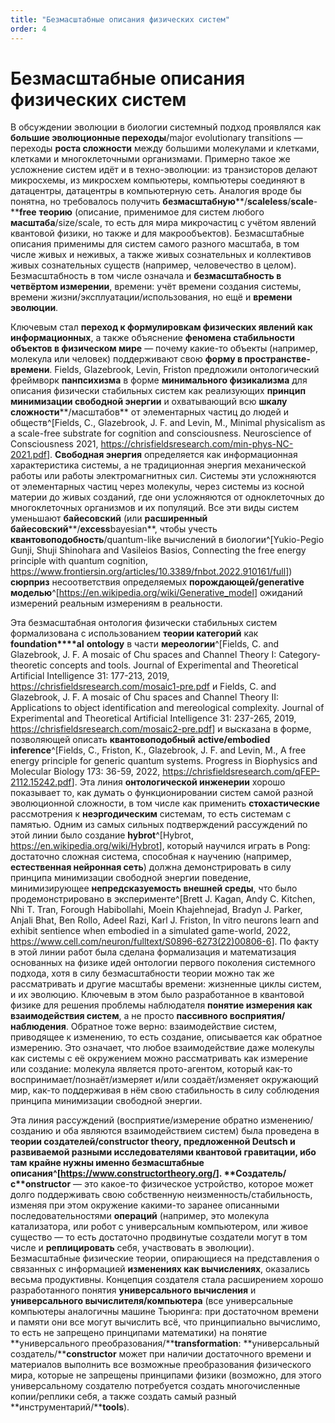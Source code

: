 ```yaml
---
title: "Безмасштабные описания физических систем"
order: 4
---
```


# Безмасштабные описания физических систем

В обсуждении эволюции в биологии системный подход проявлялся как **большие эволюционные переходы**/major evolutionary transitions — переходы **роста сложности** между большими молекулами и клетками, клетками и многоклеточными организмами. Примерно такое же усложнение систем идёт и в техно-эволюции: из транзисторов делают микросхемы, из микросхем компьютеры, компьютеры соединяют в датацентры, датацентры в компьютерную сеть. Аналогия вроде бы понятна, но требовалось получить **безмасштабную****/****scaleless****/****scale****-****free** **теорию** (описание, применимое для систем любого **масштаба**/size/scale, то есть для мира микрочастиц с учётом явлений квантовой физики, но также и для макрообъектов). Безмасштабные описания применимы для систем самого разного масштаба, в том числе живых и неживых, а также живых сознательных и коллективов живых сознательных существ (например, человечество в целом). Безмасштабность в том числе означала и **безмасштабность в четвёртом измерении**, времени: учёт времени создания системы, времени жизни/эксплуатации/использования, но ещё и **времени эволюции**.

Ключевым стал **переход к формулировкам физических явлений как информационных**, а также объяснение **феномена стабильности объектов в физическом мире** — почему какие-то объекты (например, молекула или человек) поддерживают свою **форму в пространстве-времени**. Fields, Glazebrook, Levin, Friston предложили онтологический фреймворк **панпсихизма** в форме **минимального физикализма** для описания физически стабильных систем как реализующих **принцип минимизации свободной энергии** и охватывающий всю **шкалу** **сложности****/масштабов** от элементарных частиц до людей и обществ^[Fields, C., Glazebrook, J. F. and Levin, M., Minimal physicalism as a scale-free substrate for cognition and consciousness. Neuroscience of Consciousness 2021, <https://chrisfieldsresearch.com/min-phys-NC-2021.pdf>]. **Свободная энергия** определяется как информационная характеристика системы, а не традиционная энергия механической работы или работы электромагнитных сил. Системы эти усложняются от элементарных частиц через молекулы, через системы из косной материи до живых созданий, где они усложняются от одноклеточных до многоклеточных организмов и их популяций. Все эти виды систем уменьшают **байесовский** (или **расширенный байесовский****/****excess****bayesian**, чтобы учесть **квантовоподобность**/quantum-like вычислений в биологии^[Yukio-Pegio Gunji, Shuji Shinohara and Vasileios Basios, Connecting the free energy principle with quantum cognition, <https://www.frontiersin.org/articles/10.3389/fnbot.2022.910161/full>]) **сюрприз** несоответствия определяемых **порождающей/generative моделью**^[<https://en.wikipedia.org/wiki/Generative_model>] ожиданий измерений реальным измерениям в реальности.

Эта безмасштабная онтология физически стабильных систем формализована с использованием **теории категорий** как **foundation****al** **ontology** в части **мереологии**^[Fields, C. and Glazebrook, J. F. A mosaic of Chu spaces and Channel Theory I: Category-theoretic concepts and tools. Journal of Experimental and Theoretical Artificial Intelligence 31: 177-213, 2019, <https://chrisfieldsresearch.com/mosaic1-pre.pdf> и Fields, C. and Glazebrook, J. F. A mosaic of Chu spaces and Channel Theory II: Applications to object identification and mereological complexity. Journal of Experimental and Theoretical Artificial Intelligence 31: 237-265, 2019, <https://chrisfieldsresearch.com/mosaic2-pre.pdf>] и высказана в форме, позволяющей описать **квантовоподобный** **active/embodied inference**^[Fields, C., Friston, K., Glazebrook, J. F. and Levin, M., A free energy principle for generic quantum systems. Progress in Biophysics and Molecular Biology 173: 36-59, 2022, <https://chrisfieldsresearch.com/qFEP-2112.15242.pdf>]. Эта линия **онтологической инженерии** хорошо показывает то, как думать о функционировании систем самой разной эволюционной сложности, в том числе как применить **стохастические** рассмотрения к **неэргодическим** системам, то есть системам с памятью. Одним из самых сильных подтверждений рассуждений по этой линии было создание **hybrot**^[Hybrot, <https://en.wikipedia.org/wiki/Hybrot>], который научился играть в Pong: достаточно сложная система, способная к научению (например, **естественная нейронная сеть**) должна демонстрировать в силу принципа минимизации свободной энергии поведение, минимизирующее **непредсказуемость внешней среды**, что было продемонстрировано в эксперименте^[Brett J. Kagan, Andy C. Kitchen, Nhi T. Tran, Forough Habibollahi, Moein Khajehnejad, Bradyn J. Parker, Anjali Bhat, Ben Rollo, Adeel Razi, Karl J. Friston, In vitro neurons learn and exhibit sentience when embodied in a simulated game-world, 2022, <https://www.cell.com/neuron/fulltext/S0896-6273(22)00806-6>]. По факту в этой линии работ была сделана формализация и математизация основанных на физике идей онтологии первого поколения системного подхода, хотя в силу безмасштабности теории можно так же рассматривать и другие масштабы времени: жизненные циклы систем, и их эволюцию. Ключевым в этом было разработанное в квантовой физике для решения проблемы наблюдателя **понятие измерения как взаимодействия систем**, а не просто **пассивного восприятия/наблюдения**. Обратное тоже верно: взаимодействие систем, приводящее к изменению, то есть создание, описывается как обратное измерению. Это означает, что любое взаимодействие даже молекулы как системы с её окружением можно рассматривать как измерение или создание: молекула является прото-агентом, который как-то воспринимает/познаёт/измеряет и/или создаёт/изменяет окружающий мир, как-то поддерживая в нём свою стабильность в силу соблюдения принципа минимизации свободной энергии.

Эта линия рассуждений (восприятие/измерение обратно изменению/созданию и оба являются взаимодействием систем) была проведена в **теории создателей/****constructor theory**, предложенной Deutsch и развиваемой разными исследователями **квантовой гравитации**, ибо там крайне нужны именно безмасштабные описания^[<https://www.constructortheory.org/>]. **Создатель/с****onstructor** — это какое-то физическое устройство, которое может долго поддерживать свою собственную неизменность/стабильность, изменяя при этом окружение какими-то заранее описанными последовательностями **операций** (например, это молекула катализатора, или робот с универсальным компьютером, или живое существо — то есть достаточно продвинутые создатели могут в том числе и **реплицировать** себя, участвовать в эволюции). Безмасштабные физические теории, опирающиеся на представления о связанных с информацией **изменениях как вычислениях**, оказались весьма продуктивны. Концепция создателя стала расширением хорошо разработанного понятия **универсального вычисления** и **универсального вычислителя/компьютера** (все универсальные компьютеры аналогичны машине Тьюринга: при достаточном времени и памяти они все могут вычислить всё, что принципиально вычислимо, то есть не запрещено принципами математики) на понятие **универсального преобразования/****transformation**: **универсальный создатель/****constructor** может при наличии достаточного времени и материалов выполнить все возможные преобразования физического мира, которые не запрещены принципами физики (возможно, для этого универсальному создателю потребуется создать многочисленные копии/реплики себя, а также создать самый разный **инструментарий/****tools**).